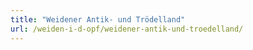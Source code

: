 ```yaml
---
title: "Weidener Antik- und Trödelland"
url: /weiden-i-d-opf/weidener-antik-und-troedelland/
---
```

